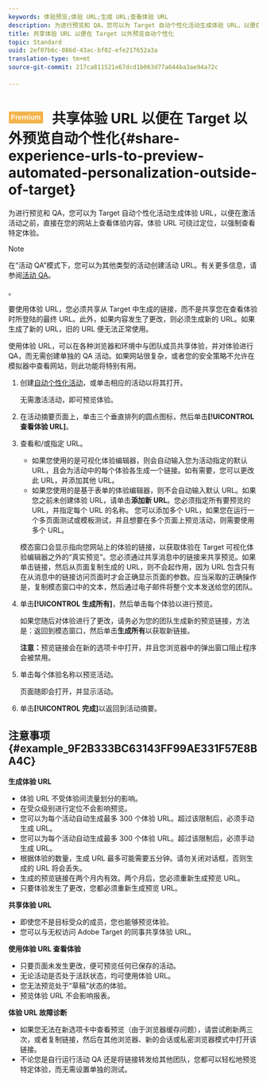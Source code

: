 ```yaml
---
keywords: 体验预览;体验 URL;生成 URL;查看体验 URL
description: 为进行预览和 QA，您可以为 Target 自动个性化活动生成体验 URL，以便在激活活动之前，直接在您的网站上查看体验内容。体验 URL 可绕过定位，以强制查看特定体验。
title: 共享体验 URL 以便在 Target 以外预览自动个性化
topic: Standard
uuid: 2ef07b6c-086d-43ac-bf02-efe217652a3a
translation-type: tm+mt
source-git-commit: 217ca811521e67dcd1b063d77a644ba3ae94a72c

---
```



# ![PREMIUM](/help/assets/premium.png) 共享体验 URL 以便在 Target 以外预览自动个性化{#share-experience-urls-to-preview-automated-personalization-outside-of-target}

为进行预览和 QA，您可以为 Target 自动个性化活动生成体验 URL，以便在激活活动之前，直接在您的网站上查看体验内容。体验 URL 可绕过定位，以强制查看特定体验。

>[!NOTE]
>
>在“活动 QA”模式下，您可以为其他类型的活动创建活动 URL。有关更多信息，请参阅[活动 QA](../../c-activities/c-activity-qa/activity-qa.md#concept_9329EF33DE7D41CA9815C8115DBC4E40)。

。

要使用体验 URL，您必须共享从 Target 中生成的链接，而不是共享您在查看体验时所登陆的最终 URL。此外，如果内容发生了更改，则必须生成新的 URL。如果生成了新的 URL，旧的 URL 便无法正常使用。

使用体验 URL，可以在各种浏览器和环境中与团队成员共享体验，并对体验进行 QA，而无需创建单独的 QA 活动。如果网站很复杂，或者您的安全策略不允许在模拟器中查看网站，则此功能将特别有用。

1. 创建[自动个性化活动](../../c-activities/t-automated-personalization/create-ap-activity.md#task_8AAF837796D74CF893CA2F88BA1491C9)，或单击相应的活动以将其打开。

   无需激活活动，即可预览体验。
1. 在活动摘要页面上，单击三个垂直排列的圆点图标，然后单击&#x200B;**[!UICONTROL 查看体验 URL]**。
1. 查看和/或指定 URL。

   * 如果您使用的是可视化体验编辑器，则会自动输入您为活动指定的默认 URL，且会为活动中的每个体验各生成一个链接。如有需要，您可以更改此 URL，并添加其他 URL。
   * 如果您使用的是基于表单的体验编辑器，则不会自动输入默认 URL。如果您之前未创建体验 URL，请单击&#x200B;**添加新 URL**。您必须指定所有要预览的 URL，并指定每个 URL 的名称。
   您可以添加多个 URL，如果您在运行一个多页面测试或模板测试，并且想要在多个页面上预览活动，则需要使用多个 URL。

   模态窗口会显示指向您网站上的体验的链接，以获取体验在 Target 可视化体验编辑器之外的“真实预览”。您必须通过共享消息中的链接来共享预览。如果单击链接，然后从页面复制生成的 URL，则不会起作用，因为 URL 包含只有在从消息中的链接访问页面时才会正确显示页面的参数。应当采取的正确操作是，复制模态窗口中的文本，然后通过电子邮件将整个文本发送给您的团队。
1. 单击&#x200B;**[!UICONTROL 生成所有]**，然后单击每个体验以进行预览。

   如果您随后对体验进行了更改，请务必为您的团队生成新的预览链接，方法是：返回到模态窗口，然后单击&#x200B;**生成所有**&#x200B;以获取新链接。

   **注意：**&#x200B;预览链接会在新的选项卡中打开，并且您浏览器中的弹出窗口阻止程序会被禁用。

1. 单击每个体验名称以预览活动。

   页面随即会打开，并显示活动。
1. 单击&#x200B;**[!UICONTROL 完成]**&#x200B;以返回到活动摘要。

## 注意事项 {#example_9F2B333BC63143FF99AE331F57E8BA4C}

**生成体验 URL**

* 体验 URL 不受体验间流量划分的影响。
* 在受众级别进行定位不会影响预览。
* 您可以为每个活动自动生成最多 300 个体验 URL。超过该限制后，必须手动生成 URL。
* 您可以为每个活动自动生成最多 300 个体验 URL。超过该限制后，必须手动生成 URL。
* 根据体验的数量，生成 URL 最多可能需要五分钟。请勿关闭对话框，否则生成的 URL 将会丢失。
* 生成的预览链接在两个月内有效。两个月后，您必须重新生成预览 URL。
* 只要体验发生了更改，您都必须重新生成预览 URL。

**共享体验 URL**

* 即使您不是目标受众的成员，您也能够预览体验。
* 您可以与无权访问 Adobe Target 的同事共享体验 URL。

**使用体验 URL 查看体验**

* 只要页面未发生更改，便可预览任何已保存的活动。
* 无论活动是否处于活跃状态，均可使用体验 URL。
* 您无法预览处于“草稿”状态的体验。
* 预览体验 URL 不会影响报表。

**体验 URL 故障诊断**

* 如果您无法在新选项卡中查看预览（由于浏览器缓存问题），请尝试刷新两三次，或者复制链接，然后在其他浏览器、新的会话或私密浏览器模式中打开该链接。
* 不论您是自行运行活动 QA 还是将链接转发给其他团队，您都可以轻松地预览特定体验，而无需设置单独的测试。

